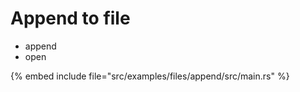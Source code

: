 # Append to file

* append
* open

{% embed include file="src/examples/files/append/src/main.rs" %}


